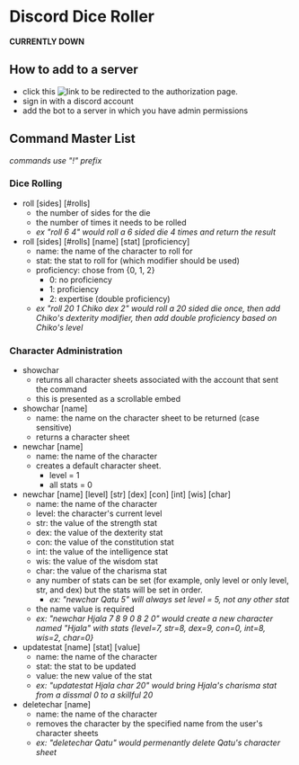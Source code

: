 # Discord Dice Roller

**CURRENTLY DOWN**  

## How to add to a server
- click this ![link](https://discord.com/api/oauth2/authorize?client_id=1033118243931562045&permissions=8&scope=bot) to be redirected to the authorization page.
- sign in with a discord account
- add the bot to a server in which you have admin permissions

## Command Master List
*commands use "!" prefix*

### Dice Rolling
- roll [sides] [#rolls]
  - the number of sides for the die
  - the number of times it needs to be rolled
  - *ex "roll 6 4" would roll a 6 sided die 4 times and return the result*
- roll [sides] [#rolls] [name] [stat] [proficiency]
  - name: the name of the character to roll for
  - stat: the stat to roll for (which modifier should be used)
  - proficiency: chose from {0, 1, 2}
    - 0: no proficiency
    - 1: proficiency
    - 2: expertise (double proficiency)
  - *ex "roll 20 1 Chiko dex 2" would roll a 20 sided die once, then add Chiko's dexterity modifier, then add double proficiency based on Chiko's level*

### Character Administration
- showchar
  - returns all character sheets associated with the account that sent the command
  - this is presented as a scrollable embed
- showchar [name]
  - name: the name on the character sheet to be returned (case sensitive)
  - returns a character sheet
- newchar [name]
  - name: the name of the character
  - creates a default character sheet.
    - level = 1
    - all stats = 0
- newchar [name] [level] [str] [dex] [con] [int] [wis] [char]
  - name: the name of the character
  - level: the character's current level
  - str: the value of the strength stat
  - dex: the value of the dexterity stat
  - con: the value of the constitution stat
  - int: the value of the intelligence stat
  - wis: the value of the wisdom stat
  - char: the value of the charisma stat
  - any number of stats can be set (for example, only level or only level, str, and dex) but the stats will be set in order.
    - *ex: "newchar Qatu 5" will always set level = 5, not any other stat*
  - the name value is required
  - *ex: "newchar Hjala 7 8 9 0 8 2 0" would create a new character named "Hjala" with stats {level=7, str=8, dex=9, con=0, int=8, wis=2, char=0}*
- updatestat [name] [stat] [value]
  - name: the name of the character
  - stat: the stat to be updated
  - value: the new value of the stat
  - *ex: "updatestat Hjala char 20" would bring Hjala's charisma stat from a dissmal 0 to a skillful 20*
- deletechar [name]
  - name: the name of the character
  - removes the character by the specified name from the user's character sheets
  - *ex: "deletechar Qatu" would permenantly delete Qatu's character sheet*
